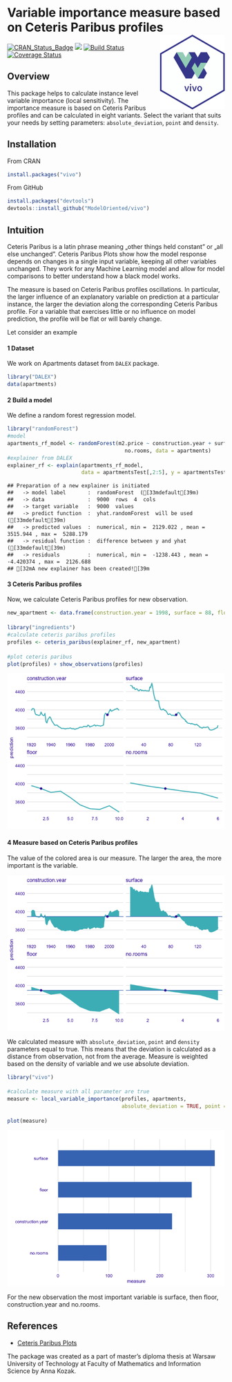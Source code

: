 
# Variable importance measure based on Ceteris Paribus profiles <img src="man/figures/logo.png" align="right" width="150"/>

[![CRAN\_Status\_Badge](http://www.r-pkg.org/badges/version/vivo)](https://cran.r-project.org/package=vivo)
<img src="http://cranlogs.r-pkg.org/badges/grand-total/vivo" /> [![Build
Status](https://api.travis-ci.org/ModelOriented/vivo.svg?branch=master)](https://travis-ci.org/ModelOriented/vivo)
[![Coverage
Status](https://img.shields.io/codecov/c/github/ModelOriented/vivo/master.svg)](https://codecov.io/github/ModelOriented/vivo?branch=master)

## Overview

This package helps to calculate instance level variable importance
(local sensitivity). The importance measure is based on Ceteris Paribus
profiles and can be calculated in eight variants. Select the variant
that suits your needs by setting parameters: `absolute_deviation`,
`point` and `density`.

## Installation

From CRAN

``` r
install.packages("vivo")
```

From GitHub

``` r
install.packages("devtools")
devtools::install_github("ModelOriented/vivo")
```

## Intuition

Ceteris Paribus is a latin phrase meaning „other things held constant”
or „all else unchanged”. Ceteris Paribus Plots show how the model
response depends on changes in a single input variable, keeping all
other variables unchanged. They work for any Machine Learning model and
allow for model comparisons to better understand how a black model
works.

The measure is based on Ceteris Paribus profiles oscillations. In
particular, the larger influence of an explanatory variable on
prediction at a particular instance, the larger the deviation along the
corresponding Ceteris Paribus profile. For a variable that exercises
little or no influence on model prediction, the profile will be flat or
will barely change.

Let consider an example

#### 1 Dataset

We work on Apartments dataset from `DALEX` package.

``` r
library("DALEX")
data(apartments)
```

#### 2 Build a model

We define a random forest regression model.

``` r
library("randomForest")
#model
apartments_rf_model <- randomForest(m2.price ~ construction.year + surface + floor +
                                      no.rooms, data = apartments)
#explainer from DALEX
explainer_rf <- explain(apartments_rf_model,
                        data = apartmentsTest[,2:5], y = apartmentsTest$m2.price)
```

    ## Preparation of a new explainer is initiated
    ##   -> model label       :  randomForest  ([33mdefault[39m)
    ##   -> data              :  9000  rows  4  cols 
    ##   -> target variable   :  9000  values 
    ##   -> predict function  :  yhat.randomForest  will be used ([33mdefault[39m)
    ##   -> predicted values  :  numerical, min =  2129.022 , mean =  3515.944 , max =  5288.179  
    ##   -> residual function :  difference between y and yhat ([33mdefault[39m)
    ##   -> residuals         :  numerical, min =  -1238.443 , mean =  -4.420374 , max =  2126.688  
    ## [32mA new explainer has been created![39m

#### 3 Ceteris Paribus profiles

Now, we calculate Ceteris Paribus profiles for new
observation.

``` r
new_apartment <- data.frame(construction.year = 1998, surface = 88, floor = 2L, no.rooms = 3)

library("ingredients")
#calculate ceteris paribus profiles
profiles <- ceteris_paribus(explainer_rf, new_apartment)

#plot ceteris paribus
plot(profiles) + show_observations(profiles)
```

![](README_files/figure-gfm/unnamed-chunk-6-1.png)<!-- -->

#### 4 Measure based on Ceteris Paribus profiles

The value of the colored area is our measure. The larger the area, the
more important is the variable.

![](README_files/figure-gfm/unnamed-chunk-7-1.png)<!-- -->

We calculated measure with `absolute_deviation`, `point` and `density`
parameters equal to true. This means that the deviation is calculated as
a distance from observation, not from the average. Measure is weighted
based on the density of variable and we use absolute deviation.

``` r
library("vivo")

#calculate measure with all parameter are true
measure <- local_variable_importance(profiles, apartments,
                                     absolute_deviation = TRUE, point = TRUE, density = TRUE)

plot(measure)
```

![](README_files/figure-gfm/unnamed-chunk-8-1.png)<!-- -->

For the new observation the most important variable is surface, then
floor, construction.year and no.rooms.

## References

  - [Ceteris Paribus Plots](https://github.com/pbiecek/ceterisParibus)

The package was created as a part of master’s diploma thesis at Warsaw
University of Technology at Faculty of Mathematics and Information
Science by Anna Kozak.
